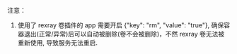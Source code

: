 注意：

1. 使用了 rexray 卷插件的 app 需要开启 {"key": "rm", "value": "true"}, 确保容器退出(正常/异常)后可以自动被删除(卷不会被删除)，不然 rexray 卷无法被重新使用, 导致服务无法重启.